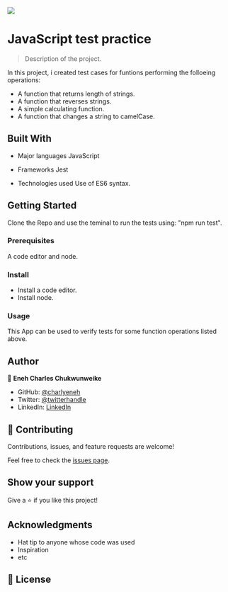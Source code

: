 ![](https://img.shields.io/badge/Microverse-blueviolet)

# JavaScript test practice

> Description of the project.

In this project, i created test cases for funtions performing the folloeing operations:
  - A function that returns length of strings.
  - A function that reverses strings.
  - A simple calculating function.
  - A function that changes a string to camelCase.


## Built With

- Major languages
  JavaScript

- Frameworks
  Jest

- Technologies used
  Use of ES6 syntax.

## Getting Started

Clone the Repo and use the teminal to run the tests using: "npm run test".

### Prerequisites
  A code editor and node.
### Install
  - Install a code editor.
  - Install node.
### Usage
  This App can be used to verify tests for some function operations listed above.

## Author

👤 **Eneh Charles Chukwunweike**

- GitHub: [@charlyeneh](https://github.com/charlyeneh)
- Twitter: [@twitterhandle](https://twitter.com/ProgrammerBaby?s=09)
- LinkedIn: [LinkedIn](https://www.linkedin.com/in/charles-chukwunweike-eneh-5345a2147)

## 🤝 Contributing

Contributions, issues, and feature requests are welcome!

Feel free to check the [issues page](https://github.com/charlyeneh/JavaScript-Test-Practice/issues/1).

## Show your support

Give a ⭐️ if you like this project!

## Acknowledgments

- Hat tip to anyone whose code was used
- Inspiration
- etc

## 📝 License





